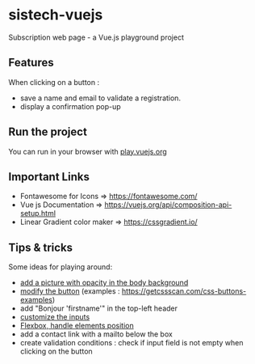 # sistech-vuejs
Subscription web page - a Vue.js playground project

## Features

When clicking on a button :
- save a name and email to validate a registration.
- display a confirmation pop-up

## Run the project

You can run in your browser with [play.vuejs.org](https://play.vuejs.org/)

## Important Links

- Fontawesome for Icons => https://fontawesome.com/
- Vue js Documentation => https://vuejs.org/api/composition-api-setup.html
- Linear Gradient color maker => https://cssgradient.io/

## Tips & tricks

Some ideas for playing around:

- [add a picture with opacity in the body background](https://www.w3schools.com/css/css_background_image.asp)
- [modify the button](https://www.w3schools.com/css/css3_buttons.asp) (examples : https://getcssscan.com/css-buttons-examples)
- add "Bonjour 'firstname'" in the top-left header
- [customize the inputs](https://vuejs.org/guide/components/v-model.html)
- [Flexbox, handle elements position](https://developer.mozilla.org/fr/docs/Web/CSS/CSS_flexible_box_layout/Basic_concepts_of_flexbox)
- add a contact link with a mailto below the box
- create validation conditions : check if input field is not empty when clicking on the button
